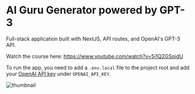 # AI Guru Generator powered by GPT-3

Full-stack application built with NextJS, API routes, and OpenAI's GPT-3 API.

Watch the course here: https://www.youtube.com/watch?v=5i1Q2GSqidU

To run the app, you need to add a `.env.local` file to the project root and add your [OpenAI API key](https://openai.com/api/) under `OPENAI_API_KEY`.

![thumbnail](https://user-images.githubusercontent.com/52977034/213849053-ae94b66a-5989-46e1-94ad-371312e473b1.png)
